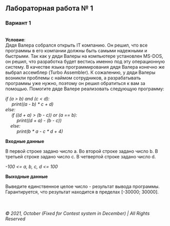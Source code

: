 ## Лабораторная работа № 1 
### Вариант 1

&nbsp;   
__Условие__:  
Дядя Валера собрался открыть IT компанию. Он решил, что все программы в его компании должны быть самыми надежными и быстрыми. Так как у дяди Валеры на компьютере установлен MS-DOS, он решил, что разработка будет вестись именно под эту операционную систему. В качестве языка программирования дядя Валера конечно же выбрал ассемблер (Turbo Assembler).
К сожалению, у дяди Валеры возникли проблемы с наймом сотрудников, а разрабатывать программы уже нужно, поэтому он решил обратиться к вам за помощью.
Помогите дяде Валере реализовать следующую программу:

_if (a > b) and (c < d):  
&nbsp;&nbsp;&nbsp;&nbsp;&nbsp;print((a - b) * c + d)  
else:    
&nbsp;&nbsp;&nbsp;&nbsp;&nbsp;if ((d + a) > (b - c)) or (a == b):  
&nbsp;&nbsp;&nbsp;&nbsp;&nbsp;&nbsp;&nbsp;&nbsp;&nbsp;print((d + a) - (b - c))  
&nbsp;&nbsp;&nbsp;&nbsp;else:  
&nbsp;&nbsp;&nbsp;&nbsp;&nbsp;&nbsp;&nbsp;&nbsp;&nbsp;print(b * a - c * d + 4)_  

__Входные данные__

В первой строке задано число a. Во второй строке задано число b. В третьей строке задано число c. В четвертой строке задано число d.

_-100 <= a, b, c, d <= 100_


__Выходные данные__

Выведите единственное целое число - результат вывода программы. Гарантируется, что результат находится в пределах [-30000; 30000].



&nbsp;  
###### © 2021, October (Fixed for Contest system in December) | All Rights Reserved
